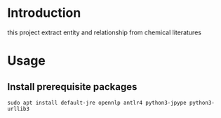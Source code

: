 # Introduction

this project extract entity and relationship from chemical literatures

# Usage

## Install prerequisite packages

```shell
sudo apt install default-jre opennlp antlr4 python3-jpype python3-urllib3
```

